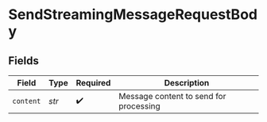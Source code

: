 # SendStreamingMessageRequestBody


## Fields

| Field                                  | Type                                   | Required                               | Description                            |
| -------------------------------------- | -------------------------------------- | -------------------------------------- | -------------------------------------- |
| `content`                              | *str*                                  | :heavy_check_mark:                     | Message content to send for processing |